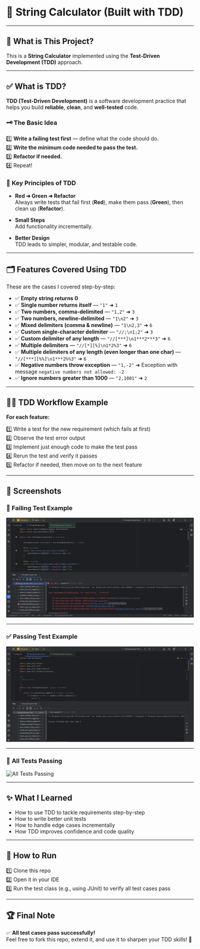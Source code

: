 # 📌 **String Calculator (Built with TDD)**

---

## 🧪 **What is This Project?**

This is a **String Calculator** implemented using the **Test-Driven Development (TDD)** approach.

---

## ✅ **What is TDD?**

**TDD (Test-Driven Development)** is a software development practice that helps you build **reliable**, **clean**, and **well-tested** code.

### 🗝️ **The Basic Idea**

1️⃣ **Write a failing test first** — define what the code should do.  
2️⃣ **Write the minimum code needed to pass the test.**  
3️⃣ **Refactor if needed.**  
4️⃣ Repeat!

### 📌 **Key Principles of TDD**

- **Red ➜ Green ➜ Refactor**  
  Always write tests that fail first (**Red**), make them pass (**Green**), then clean up (**Refactor**).

- **Small Steps**  
  Add functionality incrementally.

- **Better Design**  
  TDD leads to simpler, modular, and testable code.

---

## 🗂️ **Features Covered Using TDD**

These are the cases I covered step-by-step:

- ✅ **Empty string returns 0**
- ✅ **Single number returns itself** — `"1"` ➜ `1`
- ✅ **Two numbers, comma-delimited** — `"1,2"` ➜ `3`
- ✅ **Two numbers, newline-delimited** — `"1\n2"` ➜ `3`
- ✅ **Mixed delimiters (comma & newline)** — `"1\n2,3"` ➜ `6`
- ✅ **Custom single-character delimiter** — `"//;\n1;2"` ➜ `3`
- ✅ **Custom delimiter of any length** — `"//[***]\n1***2***3"` ➜ `6`
- ✅ **Multiple delimiters** — `"//[*][%]\n1*2%3"` ➜ `6`
- ✅ **Multiple delimiters of any length (even longer than one char)** — `"//[***][%%]\n1***2%%3"` ➜ `6`
- ✅ **Negative numbers throw exception** — `"1,-2"` ➜ Exception with message `negative numbers not allowed: -2`
- ✅ **Ignore numbers greater than 1000** — `"2,1001"` ➜ `2`

---

## 🧑‍💻 **TDD Workflow Example**

**For each feature:**

1️⃣ Write a test for the new requirement (which fails at first)  
2️⃣ Observe the test error output  
3️⃣ Implement just enough code to make the test pass  
4️⃣ Rerun the test and verify it passes  
5️⃣ Refactor if needed, then move on to the next feature

---

## 📸 **Screenshots**

### 🔴 **Failing Test Example**
![Failing Test](Failed_state.png)

---

### ✅ **Passing Test Example**
![Passing Test](/Success_state.png)

---

### 🎉 **All Tests Passing**
![All Tests Passing](all_tests_cases.png)

---

## ✨ **What I Learned**

- How to use TDD to tackle requirements step-by-step
- How to write better unit tests
- How to handle edge cases incrementally
- How TDD improves confidence and code quality

---

## 🚀 **How to Run**

1️⃣ Clone this repo  
2️⃣ Open it in your IDE  
3️⃣ Run the test class (e.g., using JUnit) to verify all test cases pass

---

## 🏆 **Final Note**

✅ **All test cases pass successfully!**  
Feel free to fork this repo, extend it, and use it to sharpen your TDD skills! 🚀
